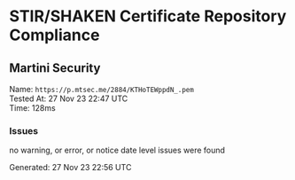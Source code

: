 # STIR/SHAKEN Certificate Repository Compliance

## Martini Security

Name: `https://p.mtsec.me/2884/KTHoTEWppdN_.pem`\
Tested At: 27 Nov 23 22:47 UTC\
Time: 128ms

### Issues

no warning, or error, or notice date level issues were found

Generated: 27 Nov 23 22:56 UTC